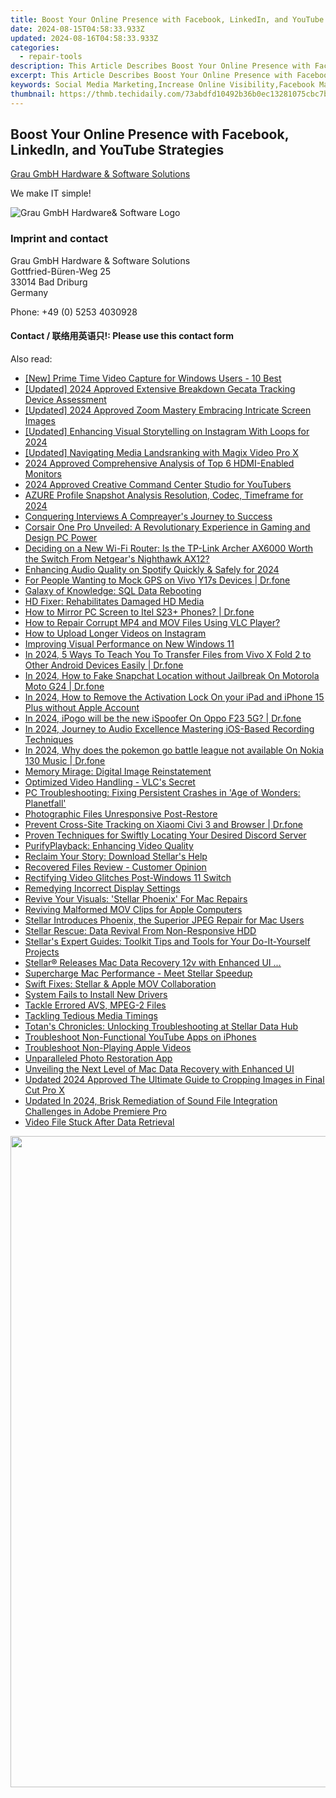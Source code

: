 ```yaml
---
title: Boost Your Online Presence with Facebook, LinkedIn, and YouTube Strategies
date: 2024-08-15T04:58:33.933Z
updated: 2024-08-16T04:58:33.933Z
categories:
  - repair-tools
description: This Article Describes Boost Your Online Presence with Facebook, LinkedIn, and YouTube Strategies
excerpt: This Article Describes Boost Your Online Presence with Facebook, LinkedIn, and YouTube Strategies
keywords: Social Media Marketing,Increase Online Visibility,Facebook Marketing Strategies,LinkedIn Content Creation,YouTube Marketing Tips,Engaging Social Media Audiences,Grow Your Brand Online
thumbnail: https://thmb.techidaily.com/73abdfd10492b36b0ec13281075cbc7b6e3a883e9a5916409aa47120b2bf9f6f.jpg
---
```


## Boost Your Online Presence with Facebook, LinkedIn, and YouTube Strategies

[Grau GmbH Hardware & Software Solutions](https://main.grauonline.de/)

We make IT simple!

![Grau GmbH Hardware& Software Logo](https://main.grauonline.de/wp-content/uploads/2021/05/output-onlinepngtools.png)

### Imprint and contact

 Grau GmbH Hardware & Software Solutions  
 Gottfried-Büren-Weg 25  
 33014 Bad Driburg  
 Germany

Phone: +49 (0) 5253 4030928

#### Contact / 联络用英语只!: Please use this contact form

<ins class="adsbygoogle"
     style="display:block"
     data-ad-format="autorelaxed"
     data-ad-client="ca-pub-7571918770474297"
     data-ad-slot="1223367746"></ins>



<ins class="adsbygoogle"
     style="display:block"
     data-ad-client="ca-pub-7571918770474297"
     data-ad-slot="8358498916"
     data-ad-format="auto"
     data-full-width-responsive="true"></ins>



<span class="atpl-alsoreadstyle">Also read:</span>
<div><ul>
<li><a href="https://on-screen-recording.techidaily.com/new-prime-time-video-capture-for-windows-users-10-best/"><u>[New] Prime Time Video Capture for Windows Users - 10 Best</u></a></li>
<li><a href="https://video-screen-grab.techidaily.com/updated-2024-approved-extensive-breakdown-gecata-tracking-device-assessment/"><u>[Updated] 2024 Approved  Extensive Breakdown  Gecata Tracking Device Assessment</u></a></li>
<li><a href="https://fox-cloud.techidaily.com/updated-2024-approved-zoom-mastery-embracing-intricate-screen-images/"><u>[Updated] 2024 Approved  Zoom Mastery  Embracing Intricate Screen Images</u></a></li>
<li><a href="https://instagram-videos.techidaily.com/updated-enhancing-visual-storytelling-on-instagram-with-loops-for-2024/"><u>[Updated] Enhancing Visual Storytelling on Instagram With Loops for 2024</u></a></li>
<li><a href="https://fox-http.techidaily.com/updated-navigating-media-landsranking-with-magix-video-pro-x/"><u>[Updated] Navigating Media Landsranking with Magix Video Pro X</u></a></li>
<li><a href="https://extra-resources.techidaily.com/2024-approved-comprehensive-analysis-of-top-6-hdmi-enabled-monitors/"><u>2024 Approved  Comprehensive Analysis of Top 6 HDMI-Enabled Monitors</u></a></li>
<li><a href="https://youtube-video-recordings.techidaily.com/2024-approved-creative-command-center-studio-for-youtubers/"><u>2024 Approved  Creative Command Center  Studio for YouTubers</u></a></li>
<li><a href="https://facebook-video-recording.techidaily.com/azure-profile-snapshot-analysis-resolution-codec-timeframe-for-2024/"><u>AZURE Profile Snapshot Analysis  Resolution, Codec, Timeframe for 2024</u></a></li>
<li><a href="https://extra-resources.techidaily.com/conquering-interviews-a-compreayers-journey-to-success/"><u>Conquering Interviews  A Compreayer's Journey to Success</u></a></li>
<li><a href="https://buynow-info.techidaily.com/corsair-one-pro-unveiled-a-revolutionary-experience-in-gaming-and-design-pc-power/"><u>Corsair One Pro Unveiled: A Revolutionary Experience in Gaming and Design PC Power</u></a></li>
<li><a href="https://buynow-info.techidaily.com/deciding-on-a-new-wi-fi-router-is-the-tp-link-archer-ax6000-worth-the-switch-from-netgears-nighthawk-ax12/"><u>Deciding on a New Wi-Fi Router: Is the TP-Link Archer AX6000 Worth the Switch From Netgear's Nighthawk AX12?</u></a></li>
<li><a href="https://fox-http.techidaily.com/enhancing-audio-quality-on-spotify-quickly-and-safely-for-2024/"><u>Enhancing Audio Quality on Spotify Quickly & Safely for 2024</u></a></li>
<li><a href="https://android-location.techidaily.com/for-people-wanting-to-mock-gps-on-vivo-y17s-devices-drfone-by-drfone-virtual/"><u>For People Wanting to Mock GPS on Vivo Y17s Devices | Dr.fone</u></a></li>
<li><a href="https://data-wizards.techidaily.com/galaxy-of-knowledge-sql-data-rebooting/"><u>Galaxy of Knowledge: SQL Data Rebooting</u></a></li>
<li><a href="https://data-wizards.techidaily.com/hd-fixer-rehabilitates-damaged-hd-media/"><u>HD Fixer: Rehabilitates Damaged HD Media</u></a></li>
<li><a href="https://screen-mirror.techidaily.com/how-to-mirror-pc-screen-to-itel-s23plus-phones-drfone-by-drfone-android/"><u>How to Mirror PC Screen to Itel S23+ Phones? | Dr.fone</u></a></li>
<li><a href="https://data-wizards.techidaily.com/how-to-repair-corrupt-mp4-and-mov-files-using-vlc-player/"><u>How to Repair Corrupt MP4 and MOV Files Using VLC Player?</u></a></li>
<li><a href="https://instagram-clips.techidaily.com/how-to-upload-longer-videos-on-instagram/"><u>How to Upload Longer Videos on Instagram</u></a></li>
<li><a href="https://data-wizards.techidaily.com/improving-visual-performance-on-new-windows-11/"><u>Improving Visual Performance on New Windows 11</u></a></li>
<li><a href="https://android-transfer.techidaily.com/in-2024-5-ways-to-teach-you-to-transfer-files-from-vivo-x-fold-2-to-other-android-devices-easily-drfone-by-drfone-transfer-from-android-transfer-from-android/"><u>In 2024, 5 Ways To Teach You To Transfer Files from Vivo X Fold 2 to Other Android Devices Easily | Dr.fone</u></a></li>
<li><a href="https://location-social.techidaily.com/in-2024-how-to-fake-snapchat-location-without-jailbreak-on-motorola-moto-g24-drfone-by-drfone-virtual-android/"><u>In 2024, How to Fake Snapchat Location without Jailbreak On Motorola Moto G24 | Dr.fone</u></a></li>
<li><a href="https://activate-lock.techidaily.com/in-2024-how-to-remove-the-activation-lock-on-your-ipad-and-iphone-15-plus-without-apple-account-by-drfone-ios/"><u>In 2024, How to Remove the Activation Lock On your iPad and iPhone 15 Plus without Apple Account</u></a></li>
<li><a href="https://android-pokemon-go.techidaily.com/in-2024-ipogo-will-be-the-new-ispoofer-on-oppo-f23-5g-drfone-by-drfone-virtual-android/"><u>In 2024, iPogo will be the new iSpoofer On Oppo F23 5G? | Dr.fone</u></a></li>
<li><a href="https://extra-approaches.techidaily.com/in-2024-journey-to-audio-excellence-mastering-ios-based-recording-techniques/"><u>In 2024, Journey to Audio Excellence  Mastering iOS-Based Recording Techniques</u></a></li>
<li><a href="https://android-pokemon-go.techidaily.com/in-2024-why-does-the-pokemon-go-battle-league-not-available-on-nokia-130-music-drfone-by-drfone-virtual-android/"><u>In 2024, Why does the pokemon go battle league not available On Nokia 130 Music | Dr.fone</u></a></li>
<li><a href="https://data-wizards.techidaily.com/memory-mirage-digital-image-reinstatement/"><u>Memory Mirage: Digital Image Reinstatement</u></a></li>
<li><a href="https://data-wizards.techidaily.com/optimized-video-handling-vlcs-secret/"><u>Optimized Video Handling - VLC's Secret</u></a></li>
<li><a href="https://win-blog.techidaily.com/pc-troubleshooting-fixing-persistent-crashes-in-age-of-wonders-planetfall/"><u>PC Troubleshooting: Fixing Persistent Crashes in 'Age of Wonders: Planetfall'</u></a></li>
<li><a href="https://data-wizards.techidaily.com/photographic-files-unresponsive-post-restore/"><u>Photographic Files Unresponsive Post-Restore</u></a></li>
<li><a href="https://fake-location.techidaily.com/prevent-cross-site-tracking-on-xiaomi-civi-3-and-browser-drfone-by-drfone-virtual-android/"><u>Prevent Cross-Site Tracking on Xiaomi Civi 3 and Browser | Dr.fone</u></a></li>
<li><a href="https://discord-videos.techidaily.com/proven-techniques-for-swiftly-locating-your-desired-discord-server/"><u>Proven Techniques for Swiftly Locating Your Desired Discord Server</u></a></li>
<li><a href="https://data-wizards.techidaily.com/purifyplayback-enhancing-video-quality/"><u>PurifyPlayback: Enhancing Video Quality</u></a></li>
<li><a href="https://data-wizards.techidaily.com/reclaim-your-story-download-stellars-help/"><u>Reclaim Your Story: Download Stellar's Help</u></a></li>
<li><a href="https://data-wizards.techidaily.com/recovered-files-review-customer-opinion/"><u>Recovered Files Review - Customer Opinion</u></a></li>
<li><a href="https://data-wizards.techidaily.com/rectifying-video-glitches-post-windows-11-switch/"><u>Rectifying Video Glitches Post-Windows 11 Switch</u></a></li>
<li><a href="https://data-wizards.techidaily.com/remedying-incorrect-display-settings/"><u>Remedying Incorrect Display Settings</u></a></li>
<li><a href="https://data-wizards.techidaily.com/revive-your-visuals-stellar-phoenix-for-mac-repairs/"><u>Revive Your Visuals: 'Stellar Phoenix' For Mac Repairs</u></a></li>
<li><a href="https://data-wizards.techidaily.com/reviving-malformed-mov-clips-for-apple-computers/"><u>Reviving Malformed MOV Clips for Apple Computers</u></a></li>
<li><a href="https://data-wizards.techidaily.com/stellar-introduces-phoenix-the-superior-jpeg-repair-for-mac-users/"><u>Stellar Introduces Phoenix, the Superior JPEG Repair for Mac Users</u></a></li>
<li><a href="https://data-wizards.techidaily.com/stellar-rescue-data-revival-from-non-responsive-hdd/"><u>Stellar Rescue: Data Revival From Non-Responsive HDD</u></a></li>
<li><a href="https://data-wizards.techidaily.com/stellars-expert-guides-toolkit-tips-and-tools-for-your-do-it-yourself-projects/"><u>Stellar's Expert Guides: Toolkit Tips and Tools for Your Do-It-Yourself Projects</u></a></li>
<li><a href="https://data-wizards.techidaily.com/stellar-releases-mac-data-recovery-12v-with-enhanced-ui/"><u>Stellar® Releases Mac Data Recovery 12v with Enhanced UI ...</u></a></li>
<li><a href="https://data-wizards.techidaily.com/supercharge-mac-performance-meet-stellar-speedup/"><u>Supercharge Mac Performance - Meet Stellar Speedup</u></a></li>
<li><a href="https://data-wizards.techidaily.com/swift-fixes-stellar-and-apple-mov-collaboration/"><u>Swift Fixes: Stellar & Apple MOV Collaboration</u></a></li>
<li><a href="https://data-wizards.techidaily.com/system-fails-to-install-new-drivers/"><u>System Fails to Install New Drivers</u></a></li>
<li><a href="https://data-wizards.techidaily.com/tackle-errored-avs-mpeg-2-files/"><u>Tackle Errored AVS, MPEG-2 Files</u></a></li>
<li><a href="https://data-wizards.techidaily.com/tackling-tedious-media-timings/"><u>Tackling Tedious Media Timings</u></a></li>
<li><a href="https://data-wizards.techidaily.com/totans-chronicles-unlocking-troubleshooting-at-stellar-data-hub/"><u>Totan's Chronicles: Unlocking Troubleshooting at Stellar Data Hub</u></a></li>
<li><a href="https://data-wizards.techidaily.com/troubleshoot-non-functional-youtube-apps-on-iphones/"><u>Troubleshoot Non-Functional YouTube Apps on iPhones</u></a></li>
<li><a href="https://data-wizards.techidaily.com/troubleshoot-non-playing-apple-videos/"><u>Troubleshoot Non-Playing Apple Videos</u></a></li>
<li><a href="https://data-wizards.techidaily.com/unparalleled-photo-restoration-app/"><u>Unparalleled Photo Restoration App</u></a></li>
<li><a href="https://data-wizards.techidaily.com/unveiling-the-next-level-of-mac-data-recovery-with-enhanced-ui/"><u>Unveiling the Next Level of Mac Data Recovery with Enhanced UI</u></a></li>
<li><a href="https://smart-video-creator.techidaily.com/updated-2024-approved-the-ultimate-guide-to-cropping-images-in-final-cut-pro-x/"><u>Updated 2024 Approved The Ultimate Guide to Cropping Images in Final Cut Pro X</u></a></li>
<li><a href="https://sound-tweaking.techidaily.com/updated-in-2024-brisk-remediation-of-sound-file-integration-challenges-in-adobe-premiere-pro/"><u>Updated In 2024, Brisk Remediation of Sound File Integration Challenges in Adobe Premiere Pro</u></a></li>
<li><a href="https://data-wizards.techidaily.com/video-file-stuck-after-data-retrieval/"><u>Video File Stuck After Data Retrieval</u></a></li>
</ul></div>

<!-- affiliate ads begin -->
<a href="https://tokenmetrics.sjv.io/c/5597632/1864921/20702" target="_top" id="1864921"><img src="//a.impactradius-go.com/display-ad/20702-1864921" border="0" alt="" width="1251" height="1042"/></a>
<!-- affiliate ads end -->